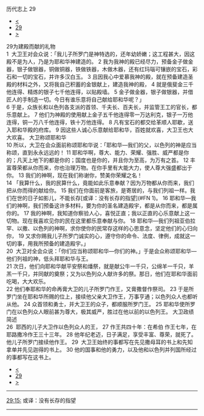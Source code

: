 ﻿





 历代志上 29




* [<](bible/1CH28.md)
* [29](bible/1CH.md)
* [>](bible/2CH01.md)



 
29为建殿而献的礼物  
1  大卫王对会众说：「我儿子所罗门是神特选的，还年幼娇嫩；这工程甚大，因这殿不是为人，乃是为耶和华神建造的。 
2 我为我神的殿已经尽力，预备金子做金器，银子做银器，铜做铜器，铁做铁器，木做木器，还有红玛瑙可镶嵌的宝石，彩石和一切的宝石，并许多汉白玉。 
3 且因我心中爱慕我神的殿，就在预备建造圣殿的材料之外，又将我自己积蓄的金银献上，建造我神的殿， 
4 就是俄斐金三千他连得、精炼的银子七千他连得，以贴殿墙。 
5 金子做金器，银子做银器，并借匠人的手制造一切。今日有谁乐意将自己献给耶和华呢？」  
6 于是，众族长和以色列各支派的首领、千夫长、百夫长，并监管王工的官长，都乐意献上。 
7 他们为神殿的使用献上金子五千他连得零一万达利克，银子一万他连得，铜一万八千他连得，铁十万他连得。 
8 凡有宝石的都交给革顺人耶歇，送入耶和华殿的府库。 
9 因这些人诚心乐意献给耶和华，百姓就欢喜，大卫王也大大欢喜。 大卫称颂耶和华  
10 所以，大卫在会众面前称颂耶和华说：「耶和华—我们的父，以色列的神是应当称颂，直到永永远远的！ 
11 耶和华啊，尊大、能力、荣耀、强胜、威严都是你的；凡天上地下的都是你的；国度也是你的，并且你为至高，为万有之首。 
12 丰富尊荣都从你而来，你也治理万物。在你手里有大能大力，使人尊大强盛都出于你。 
13 我们的神啊，现在我们称谢你，赞美你荣耀之名！  
14 「我算什么，我的民算什么，竟能如此乐意奉献？因为万物都从你而来，我们把从你而得的献给你。 
15 我们在你面前是客旅，是寄居的，与我们列祖一样。我们在世的日子如影儿，不能长存[或译：没有长存的指望](#FN
1)。 
16 耶和华—我们的神啊，我们预备这许多材料，要为你的圣名建造殿宇，都是从你而来，都是属你的。 
17 我的神啊，我知道你察验人心，喜悦正直；我以正直的心乐意献上这一切物。现在我喜欢见你的民在这里都乐意奉献与你。 
18 耶和华—我们列祖亚伯拉罕、以撒、以色列的神啊，求你使你的民常存这样的心思意念，坚定他们的心归向你， 
19 又求你赐我儿子所罗门诚实的心，遵守你的命令、法度、律例，成就这一切的事，用我所预备的建造殿宇。」  
20  大卫对全会众说：「你们应当称颂耶和华—你们的神。」于是会众称颂耶和华—他们列祖的神，低头拜耶和华与王。  
21 次日，他们向耶和华献平安祭和燔祭，就是献公牛一千只，公绵羊一千只，羊羔一千只，并同献的奠祭；又为以色列众人献许多的祭。那日，他们在耶和华面前吃喝，大大欢乐。  
22 他们奉耶和华的命再膏大卫的儿子所罗门作王，又膏撒督作祭司。 
23 于是所罗门坐在耶和华所赐的位上，接续他父亲大卫作王，万事亨通；以色列众人也都听从他。 
24 众首领和勇士，并大卫王的众子，都顺服所罗门王。 
25 耶和华使所罗门在以色列众人眼前甚为尊大，极其威严，胜过在他以前的以色列王。 大卫政绩简述  
26  耶西的儿子大卫作以色列众人的王， 
27 作王共四十年：在希伯 作王七年，在耶路撒冷作王三十三年。 
28 他年纪老迈，日子满足，享受丰富、尊荣，就死了。他儿子所罗门接续他作王。 
29  大卫王始终的事都写在先见撒母耳的书上和先知拿单并先见迦得的书上。 
30 他的国事和他的勇力，以及他和以色列并列国所经过的事都写在这书上。 
* [<](bible/1CH28.md)
* [29](bible/1CH.md)
* [>](bible/2CH01.md)





---


[29:15:](#V15)
或译：没有长存的指望




---









